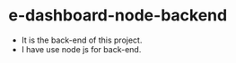 # e-dashboard-node-backend
- It is the back-end of this project. 
- I have use node js for back-end.
